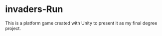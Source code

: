 # invaders-Run
This is a platform game created with Unity to present it as my final degree project.
